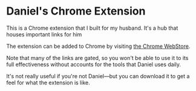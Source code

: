 # Daniel's Chrome Extension
This is a Chrome extension that I built for my husband. It's a hub that houses important links for him

The extension can be added to Chrome by visiting <a href="https://chrome.google.com/webstore/detail/daniels-chrome-extension/ajfbjjjhbenfjplpphfnfnikijaebfmg?authuser=1" target="_blank" rel="noopener">the Chrome WebStore</a>. 

Note that many of the links are gated, so you won't be able to use it to its full effectiveness without accounts for the tools that Daniel uses daily. 

It's not really useful if you're not Daniel&mdash;but you can download it to get a feel for what the extension is like. 
